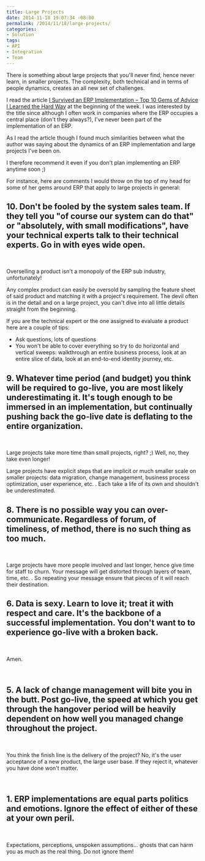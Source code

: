 ```yaml
---
title: Large Projects
date: 2014-11-18 19:07:34 -08:00
permalink: /2014/11/18/large-projects/
categories:
- Solution
tags:
- API
- Integration
- Team
---
```

<p>There is something about large projects that you'll never find, hence never learn, in smaller projects.  The complexity, both technical and in terms of people dynamics, creates an all new set of challenges.
</p><p>I read the article <a href="https://www.linkedin.com/pulse/article/20141110183446-46268420-i-survived-an-erp-implementation-top-10-gems-of-advice-i-learned-the-hard-way">I Survived an ERP Implementation – Top 10 Gems of Advice I Learned the Hard Way</a> at the beginning of the week.  I was interested by the title since although I often work in companies where the ERP occupies a central place (don't they always?), I've never been part of the implementation of an ERP.
</p><p>As I read the article though I found much similarities between what the author was saying about the dynamics of an ERP implementation and large projects I've been on.
</p><p>I therefore recommend it even if you don't plan implementing an ERP anytime soon ;)
</p><p>For instance, here are comments I would throw on the top of my head for some of her gems around ERP that apply to large projects in general:
</p><h2>10. Don't be fooled by the system sales team. If they tell you "of course our system can do that" or "absolutely, with small modifications", have your technical experts talk to their technical experts. Go in with eyes wide open.
</h2><p>
 </p><p>Overselling a product isn't a monopoly of the ERP sub industry, unfortunately!
</p><p>Any complex product can easily be oversold by sampling the feature sheet of said product and matching it with a project's requirement.  The devil often is in the detail and on a large project, you can't dive into all little details straight from the beginning.
</p><p>If you are the technical expert or the one assigned to evaluate a product here are a couple of tips:
</p><ul><li>Ask questions, lots of questions
</li><li>You won't be able to cover everything so try to do horizontal and vertical sweeps:  walkthrough an entire business process, look at an entire slice of data, look at an end-to-end identity journey, etc.
</li></ul><h2>9. Whatever time period (and budget) you think will be required to go-live, you are most likely underestimating it. It's tough enough to be immersed in an implementation, but continually pushing back the go-live date is deflating to the entire organization. 
</h2><p>
 </p><p>Large projects take more time than small projects, right?  ;)  Well, no, they take even longer!
</p><p>Large projects have explicit steps that are implicit or much smaller scale on smaller projects:  data migration, change management, business process optimization, user experience, etc.  .  Each take a life of its own and shouldn't be underestimated.
</p><h2>8. There is no possible way you can over-communicate. Regardless of forum, of timeliness, of method, there is no such thing as too much.
</h2><p>
 </p><p>Large projects have more people involved and last longer, hence give time for staff to churn.  Your message will get distorted through layers of team, time, etc.  .  So repeating your message ensure that pieces of it will reach their destination.
</p><h2>6. Data is sexy. Learn to love it; treat it with respect and care. It's the backbone of a successful implementation. You don't want to to experience go-live with a broken back.
</h2><p>
 </p><p>Amen.
</p><p>
 </p><h2>5. A lack of change management will bite you in the butt.  Post go-live, the speed at which you get through the hangover period will be heavily dependent on how well you managed change throughout the project.
</h2><p>
 </p><p>You think the finish line is the delivery of the project?  No, it's the user acceptance of a new product, the large user base.  If they reject it, whatever you have done won't matter.
</p><p>
 </p><h2>1. ERP implementations are equal parts politics and emotions. Ignore the effect of either of these at your own peril.
</h2><p>
 </p><p>Expectations, perceptions, unspoken assumptions…  ghosts that can harm you as much as the real thing.  Do not ignore them!
</p>
